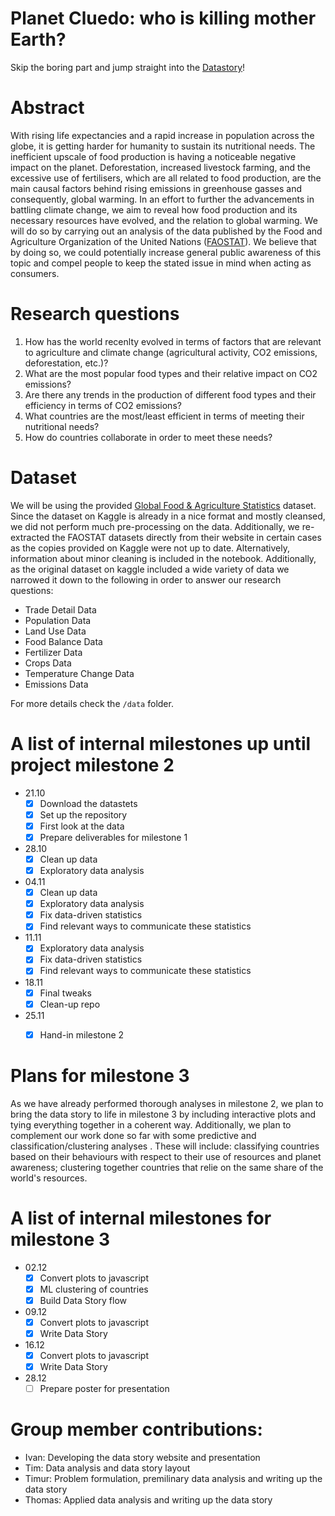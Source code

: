# Planet Cluedo: who is killing mother Earth?

Skip the boring part and jump straight into the [Datastory](https://planet-cluedo.netlify.com/)!

# Abstract
With rising life expectancies and a rapid increase in population across the globe, it is getting harder for humanity to sustain its nutritional needs. The inefficient upscale of food production is having a noticeable negative impact on the planet. Deforestation, increased livestock farming, and the excessive use of fertilisers, which are all related to food production, are the main causal factors behind rising emissions in greenhouse gasses and consequently, global warming. In an effort to further the advancements in battling climate change, we aim to reveal how food production and its necessary resources have evolved, and the relation to global warming. We will do so by carrying out an analysis of the data published by the Food and Agriculture Organization of the United Nations ([FAOSTAT](http://www.fao.org/faostat/en/#home)). We believe that by doing so, we could potentially increase general public awareness of this topic and compel people to keep the stated issue in mind when acting as consumers.

# Research questions
1. How has the world recenlty evolved in terms of factors that are relevant to agriculture and climate change (agricultural activity, CO2 emissions, deforestation, etc.)?
2. What are the most popular food types and their relative impact on CO2 emissions?
3. Are there any trends in the production of different food types and their efficiency in terms of CO2 emissions?
4. What countries are the most/least efficient in terms of meeting their nutritional needs?
5. How do countries collaborate in order to meet these needs?

# Dataset
We will be using the provided [Global Food & Agriculture Statistics](https://www.kaggle.com/unitednations/global-food-agriculture-statistics) dataset. Since the dataset on Kaggle is already in a nice format and mostly cleansed, we did not  perform much pre-processing on the data. Additionally, we re-extracted the FAOSTAT datasets directly from their website in certain cases as the copies provided on Kaggle were not up to date. Alternatively, information about minor cleaning is included in the notebook. Additionally, as the original dataset on kaggle included a wide variety of data we narrowed it down to the following in order to answer our research questions:
- Trade Detail Data
- Population Data
- Land Use Data
- Food Balance Data
- Fertilizer Data
- Crops Data
- Temperature Change Data
- Emissions Data

For more details check the `/data` folder.

# A list of internal milestones up until project milestone 2
* 21.10
    - [x] Download the datastets
    - [x] Set up the repository
    - [x] First look at the data
    - [x] Prepare deliverables for milestone 1
* 28.10
    - [x] Clean up data
    - [x] Exploratory data analysis
* 04.11
    - [x] Clean up data
    - [x] Exploratory data analysis
    - [x] Fix data-driven statistics
    - [x] Find relevant ways to communicate these statistics
* 11.11
    - [x] Exploratory data analysis
    - [x] Fix data-driven statistics
    - [x] Find relevant ways to communicate these statistics
* 18.11
    - [x] Final tweaks
    - [x] Clean-up repo
* 25.11
    - [x] Hand-in milestone 2
  

# Plans for milestone 3
As we have already performed thorough analyses in milestone 2, we plan to bring the data story to life in milestone 3 by including interactive plots and tying everything together in a coherent way. Additionally, we plan to complement our work done so far with some predictive and classification/clustering analyses . These will include: classifying countries based on their behaviours with respect to their use of resources and planet awareness; clustering together countries that relie on the same share of the world's resources.

# A list of internal milestones for milestone 3
* 02.12
    - [x] Convert plots to javascript
    - [x] ML clustering of countries
    - [x] Build Data Story flow
* 09.12
    - [x] Convert plots to javascript
    - [x] Write Data Story
* 16.12
    - [x] Convert plots to javascript
    - [x] Write Data Story
* 28.12
    - [ ] Prepare poster for presentation
    
# Group member contributions:
- Ivan: Developing the data story website and presentation
- Tim: Data analysis and data story layout
- Timur: Problem formulation, premilinary data analysis and writing up the data story
- Thomas: Applied data analysis and writing up the data story
